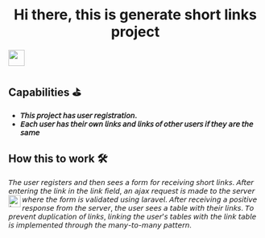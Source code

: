 <h1 align="center">Hi there, this is generate short links project</h1><img src="https://github.com/blackcater/blackcater/raw/main/images/Hi.gif" height="32"/>

## Capabilities <g-emoji class="g-emoji" alias="golf" fallback-src="https://github.githubassets.com/images/icons/emoji/unicode/26f3.png">⛳️</g-emoji>

- **𝘛𝘩𝘪𝘴 𝘱𝘳𝘰𝘫𝘦𝘤𝘵 𝘩𝘢𝘴 𝘶𝘴𝘦𝘳 𝘳𝘦𝘨𝘪𝘴𝘵𝘳𝘢𝘵𝘪𝘰𝘯.**
- **𝘌𝘢𝘤𝘩 𝘶𝘴𝘦𝘳 𝘩𝘢𝘴 𝘵𝘩𝘦𝘪𝘳 𝘰𝘸𝘯 𝘭𝘪𝘯𝘬𝘴 𝘢𝘯𝘥 𝘭𝘪𝘯𝘬𝘴 𝘰𝘧 𝘰𝘵𝘩𝘦𝘳 𝘶𝘴𝘦𝘳𝘴 𝘪𝘧 𝘵𝘩𝘦𝘺 𝘢𝘳𝘦 𝘵𝘩𝘦 𝘴𝘢𝘮𝘦**

## How this to work <g-emoji class="g-emoji" alias="hammer_and_wrench" fallback-src="https://github.githubassets.com/images/icons/emoji/unicode/1f6e0.png">🛠</g-emoji>

𝘛𝘩𝘦 𝘶𝘴𝘦𝘳 𝘳𝘦𝘨𝘪𝘴𝘵𝘦𝘳𝘴 𝘢𝘯𝘥 𝘵𝘩𝘦𝘯 𝘴𝘦𝘦𝘴 𝘢 𝘧𝘰𝘳𝘮 𝘧𝘰𝘳 𝘳𝘦𝘤𝘦𝘪𝘷𝘪𝘯𝘨 𝘴𝘩𝘰𝘳𝘵 𝘭𝘪𝘯𝘬𝘴.
𝘈𝘧𝘵𝘦𝘳 𝘦𝘯𝘵𝘦𝘳𝘪𝘯𝘨 𝘵𝘩𝘦 𝘭𝘪𝘯𝘬 𝘪𝘯 𝘵𝘩𝘦 𝘭𝘪𝘯𝘬 𝘧𝘪𝘦𝘭𝘥, 𝘢𝘯 𝘢𝘫𝘢𝘹 𝘳𝘦𝘲𝘶𝘦𝘴𝘵 𝘪𝘴 𝘮𝘢𝘥𝘦 𝘵𝘰 𝘵𝘩𝘦 𝘴𝘦𝘳𝘷𝘦𝘳 𝘸𝘩𝘦𝘳𝘦 𝘵𝘩𝘦 𝘧𝘰𝘳𝘮 𝘪𝘴 𝘷𝘢𝘭𝘪𝘥𝘢𝘵𝘦𝘥 𝘶𝘴𝘪𝘯𝘨 
<img src="https://raw.githubusercontent.com/simple-icons/simple-icons/develop/icons/laravel.svg#gh-light-mode-only" alt="Laravel" align="left" width="24" height="24" style="max-width: 100%;"> 𝘭𝘢𝘳𝘢𝘷𝘦𝘭. 
𝘈𝘧𝘵𝘦𝘳 𝘳𝘦𝘤𝘦𝘪𝘷𝘪𝘯𝘨 𝘢 𝘱𝘰𝘴𝘪𝘵𝘪𝘷𝘦 𝘳𝘦𝘴𝘱𝘰𝘯𝘴𝘦 𝘧𝘳𝘰𝘮 𝘵𝘩𝘦 𝘴𝘦𝘳𝘷𝘦𝘳, 𝘵𝘩𝘦 𝘶𝘴𝘦𝘳 𝘴𝘦𝘦𝘴 𝘢 𝘵𝘢𝘣𝘭𝘦 𝘸𝘪𝘵𝘩 𝘵𝘩𝘦𝘪𝘳 𝘭𝘪𝘯𝘬𝘴. 
𝘛𝘰 𝘱𝘳𝘦𝘷𝘦𝘯𝘵 𝘥𝘶𝘱𝘭𝘪𝘤𝘢𝘵𝘪𝘰𝘯 𝘰𝘧 𝘭𝘪𝘯𝘬𝘴, 𝘭𝘪𝘯𝘬𝘪𝘯𝘨 𝘵𝘩𝘦 𝘶𝘴𝘦𝘳'𝘴 𝘵𝘢𝘣𝘭𝘦𝘴 𝘸𝘪𝘵𝘩 𝘵𝘩𝘦 𝘭𝘪𝘯𝘬 𝘵𝘢𝘣𝘭𝘦 𝘪𝘴 𝘪𝘮𝘱𝘭𝘦𝘮𝘦𝘯𝘵𝘦𝘥 𝘵𝘩𝘳𝘰𝘶𝘨𝘩 𝘵𝘩𝘦 𝘮𝘢𝘯𝘺-𝘵𝘰-𝘮𝘢𝘯𝘺 𝘱𝘢𝘵𝘵𝘦𝘳𝘯.